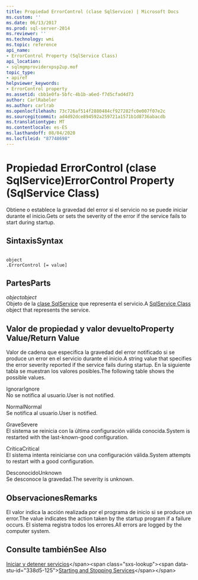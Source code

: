```yaml
---
title: Propiedad ErrorControl (clase SqlService) | Microsoft Docs
ms.custom: ''
ms.date: 06/13/2017
ms.prod: sql-server-2014
ms.reviewer: ''
ms.technology: wmi
ms.topic: reference
api_name:
- ErrorControl Property (SqlService Class)
api_location:
- sqlmgmproviderxpsp2up.mof
topic_type:
- apiref
helpviewer_keywords:
- ErrorControl property
ms.assetid: cbb1e0fa-5bfc-4b1b-a6ed-f7d5cfad4d73
author: CarlRabeler
ms.author: carlrab
ms.openlocfilehash: 73c726af514f2880484cf927282fc0e007f07e2c
ms.sourcegitcommit: ad4d92dce894592a259721a1571b1d8736abacdb
ms.translationtype: MT
ms.contentlocale: es-ES
ms.lasthandoff: 08/04/2020
ms.locfileid: "87748698"
---
```

# <a name="errorcontrol-property-sqlservice-class"></a><span data-ttu-id="338d5-102">Propiedad ErrorControl (clase SqlService)</span><span class="sxs-lookup"><span data-stu-id="338d5-102">ErrorControl Property (SqlService Class)</span></span>
  <span data-ttu-id="338d5-103">Obtiene o establece la gravedad del error si el servicio no se puede iniciar durante el inicio.</span><span class="sxs-lookup"><span data-stu-id="338d5-103">Gets or sets the severity of the error if the service fails to start during startup.</span></span>  
  
## <a name="syntax"></a><span data-ttu-id="338d5-104">Sintaxis</span><span class="sxs-lookup"><span data-stu-id="338d5-104">Syntax</span></span>  
  
```  
  
object  
.ErrorControl [= value]  
```  
  
## <a name="parts"></a><span data-ttu-id="338d5-105">Partes</span><span class="sxs-lookup"><span data-stu-id="338d5-105">Parts</span></span>  
 <span data-ttu-id="338d5-106">*object*</span><span class="sxs-lookup"><span data-stu-id="338d5-106">*object*</span></span>  
 <span data-ttu-id="338d5-107">Objeto de la [clase SqlService](sqlservice-class.md) que representa el servicio.</span><span class="sxs-lookup"><span data-stu-id="338d5-107">A [SqlService Class](sqlservice-class.md) object that represents the service.</span></span>  
  
## <a name="property-valuereturn-value"></a><span data-ttu-id="338d5-108">Valor de propiedad y valor devuelto</span><span class="sxs-lookup"><span data-stu-id="338d5-108">Property Value/Return Value</span></span>  
 <span data-ttu-id="338d5-109">Valor de cadena que especifica la gravedad del error notificado si se produce un error en el servicio durante el inicio.</span><span class="sxs-lookup"><span data-stu-id="338d5-109">A string value that specifies the error severity reported if the service fails during startup.</span></span> <span data-ttu-id="338d5-110">En la siguiente tabla se muestran los valores posibles.</span><span class="sxs-lookup"><span data-stu-id="338d5-110">The following table shows the possible values.</span></span>  
  
 <span data-ttu-id="338d5-111">Ignorar</span><span class="sxs-lookup"><span data-stu-id="338d5-111">Ignore</span></span>  
 <span data-ttu-id="338d5-112">No se notifica al usuario.</span><span class="sxs-lookup"><span data-stu-id="338d5-112">User is not notified.</span></span>  
  
 <span data-ttu-id="338d5-113">Normal</span><span class="sxs-lookup"><span data-stu-id="338d5-113">Normal</span></span>  
 <span data-ttu-id="338d5-114">Se notifica al usuario.</span><span class="sxs-lookup"><span data-stu-id="338d5-114">User is notified.</span></span>  
  
 <span data-ttu-id="338d5-115">Grave</span><span class="sxs-lookup"><span data-stu-id="338d5-115">Severe</span></span>  
 <span data-ttu-id="338d5-116">El sistema se reinicia con la última configuración válida conocida.</span><span class="sxs-lookup"><span data-stu-id="338d5-116">System is restarted with the last-known-good configuration.</span></span>  
  
 <span data-ttu-id="338d5-117">Crítica</span><span class="sxs-lookup"><span data-stu-id="338d5-117">Critical</span></span>  
 <span data-ttu-id="338d5-118">El sistema intenta reiniciarse con una configuración válida.</span><span class="sxs-lookup"><span data-stu-id="338d5-118">System attempts to restart with a good configuration.</span></span>  
  
 <span data-ttu-id="338d5-119">Desconocido</span><span class="sxs-lookup"><span data-stu-id="338d5-119">Unknown</span></span>  
 <span data-ttu-id="338d5-120">Se desconoce la gravedad.</span><span class="sxs-lookup"><span data-stu-id="338d5-120">The severity is unknown.</span></span>  
  
## <a name="remarks"></a><span data-ttu-id="338d5-121">Observaciones</span><span class="sxs-lookup"><span data-stu-id="338d5-121">Remarks</span></span>  
 <span data-ttu-id="338d5-122">El valor indica la acción realizada por el programa de inicio si se produce un error.</span><span class="sxs-lookup"><span data-stu-id="338d5-122">The value indicates the action taken by the startup program if a failure occurs.</span></span> <span data-ttu-id="338d5-123">El sistema registra todos los errores.</span><span class="sxs-lookup"><span data-stu-id="338d5-123">All errors are logged by the computer system.</span></span>  
  
## <a name="see-also"></a><span data-ttu-id="338d5-124">Consulte también</span><span class="sxs-lookup"><span data-stu-id="338d5-124">See Also</span></span>  
 <span data-ttu-id="338d5-125">[Iniciar y detener servicios](https://technet.microsoft.com/library/ms174886\(v=sql.105\).aspx)</span><span class="sxs-lookup"><span data-stu-id="338d5-125">[Starting and Stopping Services](https://technet.microsoft.com/library/ms174886\(v=sql.105\).aspx)</span></span>  
  
  
